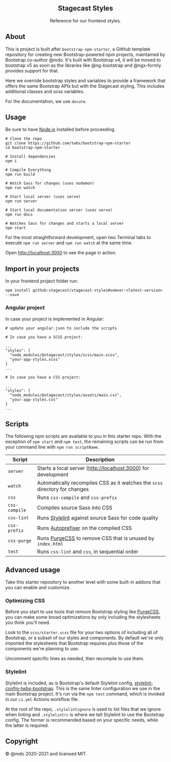 <h2 align="center">Stagecast Styles</h2>

<p align="center">Reference for our frontend styles.</p>

## About

This is project is built after `bootstrap-npm-starter`, a GitHub template repository for creating new Bootstrap-powered npm projects, maintained by Bootstrap co-author @mdo. It's built with Bootstrap v4, it will be moved to bootstrap v5 as soon as the libraries like @ng-bootstrap and @ngx-formly provides support for that.

Here we override bootstrap styles and variables to provide a framework that offers the same Bootstrap APIs but with the Stagecast styling. This includes additional classes and scss variables.

For the documentation, we use `docute`.
## Usage

Be sure to have [Node.js](https://nodejs.org/) installed before proceeding.

```shell
# Clone the repo
git clone https://github.com/twbs/bootstrap-npm-starter
cd bootstrap-npm-starter

# Install dependencies
npm i

# Compile Everything
npm run build

# Watch Sass for changes (uses nodemon)
npm run watch

# Start local server (uses serve)
npm run server

# Start local documentation server (uses serve)
npm run docs

# Watches Sass for changes and starts a local server
npm start
```

For the most straightforward development, open two Terminal tabs to execute `npm run server` and `npm run watch` at the same time.

Open <http://localhost:3000> to see the page in action.

## Import in your projects

In your frontend project folder run:

```shell
npm install github:stagecast/stagecast-styles#semver:<latest-version> --save
```

### Angular project
In case your project is implemented in Angular:

```shell
# update your angular.json to include the scripts

# In case you have a SCSS project:

...
"styles": [
  "node_modules/@stagecast/styles/scss/main.scss",
  "your-app-styles.scss"
]
...

# In case you have a CSS project:

...
"styles": [
  "node_modules/@stagecast/styles/assets/main.css",
  "your-app-styles.css"
]
...

```
## Scripts

The following npm scripts are available to you in this starter repo. With the exception of `npm start` and `npm test`, the remaining scripts can be run from your command line with `npm run scriptName`.

| Script | Description |
| --- | --- |
| `server` | Starts a local server (<http://localhost:3000>) for development |
| `watch` | Automatically recompiles CSS as it watches the `scss` directory for changes |
| `css` | Runs `css-compile` and `css-prefix` |
| `css-compile` | Compiles source Sass into CSS |
| `css-lint` | Runs [Stylelint](https://stylelint.io) against source Sass for code quality |
| `css-prefix` | Runs [Autoprefixer](https://github.com/postcss/autoprefixer) on the compiled CSS |
| `css-purge` | Runs [PurgeCSS](https://purgecss.com) to remove CSS that is unused by `index.html` |
| `test` | Runs `css-lint` and `css`, in sequential order |

## Advanced usage

Take this starter repository to another level with some built-in addons that you can enable and customize.

### Optimizing CSS

Before you start to use tools that remove Bootstrap styling like [PurgeCSS](#purgecss), you can make some broad optimizations by only including the stylesheets you think you'll need.

Look to the `scss/starter.scss` file for your two options of including all of Bootstrap, or a subset of our styles and components. By default we've only imported the stylesheets that Bootstrap requires plus those of the components we're planning to use.

Uncomment specific lines as needed, then recompile to use them.

### Stylelint

Stylelint is included, as is Bootstrap's default Stylelint config, [stylelint-config-twbs-bootstrap](https://github.com/twbs/stylelint-config-twbs-bootstrap). This is the same linter configuration we use in the main Bootstrap project. It's run via the `npm test` command, which is invoked in our `ci.yml` Actions workflow file.

At the root of the repo, `.stylelintignore` is used to list files that we ignore when linting and `.stylelintrc` is where we tell Stylelint to use the Bootstrap config. The former is recommended based on your specific needs, while the latter is required.

## Copyright

&copy; @mdo 2020-2021 and licensed MIT.
